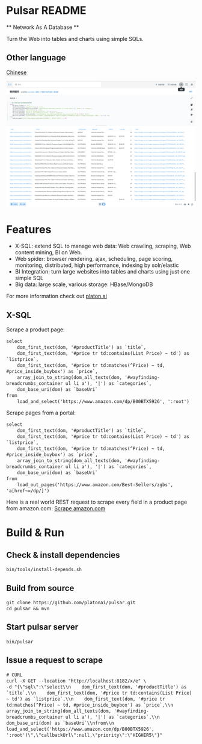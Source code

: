 Pulsar README
===================
** Network As A Database **

Turn the Web into tables and charts using simple SQLs.

## Other language
[Chinese](README.zh.md)

![product-screenshot](docs/images/pulsar-product-screenshot-1.png)

# Features
- X-SQL: extend SQL to manage web data: Web crawling, scraping, Web content mining, BI on Web.
- Web spider: browser rendering, ajax, scheduling, page scoring, monitoring, distributed, high performance, indexing by solr/elastic
- BI Integration: turn large websites into tables and charts using just one simple SQL
- Big data: large scale, various storage: HBase/MongoDB

For more information check out [platon.ai](http://platon.ai)

## X-SQL

Scrape a product page:

    select
        dom_first_text(dom, '#productTitle') as `title`,
        dom_first_text(dom, '#price tr td:contains(List Price) ~ td') as `listprice`,
        dom_first_text(dom, '#price tr td:matches(^Price) ~ td, #price_inside_buybox') as `price`,
        array_join_to_string(dom_all_texts(dom, '#wayfinding-breadcrumbs_container ul li a'), '|') as `categories`,
        dom_base_uri(dom) as `baseUri`
    from
        load_and_select('https://www.amazon.com/dp/B00BTX5926', ':root')

Scrape pages from a portal:

    select
        dom_first_text(dom, '#productTitle') as `title`,
        dom_first_text(dom, '#price tr td:contains(List Price) ~ td') as `listprice`,
        dom_first_text(dom, '#price tr td:matches(^Price) ~ td, #price_inside_buybox') as `price`,
        array_join_to_string(dom_all_texts(dom, '#wayfinding-breadcrumbs_container ul li a'), '|') as `categories`,
        dom_base_uri(dom) as `baseUri`
    from
        load_out_pages('https://www.amazon.com/Best-Sellers/zgbs', 'a[href~=/dp/]')

Here is a real world REST request to scrape every field in a product page from amazon.com:
[Scrape amazon.com](pulsar-client/src/main/resources/requests/amazon-product.json)

# Build & Run
## Check & install dependencies

    bin/tools/install-depends.sh

## Build from source

    git clone https://github.com/platonai/pulsar.git
    cd pulsar && mvn

## Start pulsar server

    bin/pulsar

## Issue a request to scrape

    # CURL
    curl -X GET --location "http://localhost:8182/x/e" \
    -d "{\"sql\":\"select\\n    dom_first_text(dom, '#productTitle') as `title`,\\n    dom_first_text(dom, '#price tr td:contains(List Price) ~ td') as `listprice`,\\n    dom_first_text(dom, '#price tr td:matches(^Price) ~ td, #price_inside_buybox') as `price`,\\n    array_join_to_string(dom_all_texts(dom, '#wayfinding-breadcrumbs_container ul li a'), '|') as `categories`,\\n    dom_base_uri(dom) as `baseUri`\\nfrom\\n    load_and_select('https://www.amazon.com/dp/B00BTX5926', ':root')\",\"callbackUrl\":null,\"priority\":\"HIGHER5\"}"
